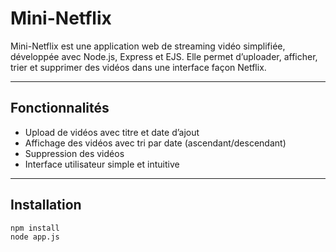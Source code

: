 # Mini-Netflix

Mini-Netflix est une application web de streaming vidéo simplifiée, développée avec Node.js, Express et EJS. Elle permet d’uploader, afficher, trier et supprimer des vidéos dans une interface façon Netflix.

---

## Fonctionnalités

- Upload de vidéos avec titre et date d’ajout
- Affichage des vidéos avec tri par date (ascendant/descendant)
- Suppression des vidéos
- Interface utilisateur simple et intuitive

---

## Installation

```bash
npm install
node app.js
```